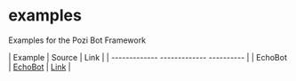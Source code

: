 # examples
Examples for the Pozi Bot Framework

| Example        |  Source    |   Link   |
| ------------- ------------- ---------- |
| EchoBot |  [EchoBot](Source) | [Link](https://www.facebook.com/EchoBot-1838395729771572) |
